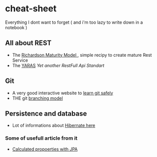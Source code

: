 # cheat-sheet
Everything I dont want to forget ( and i'm too lazy to write down in a notebook ) 

## All about REST 
* The [Richardson Maturity Model ](https://martinfowler.com/articles/richardsonMaturityModel.html), simple recipy to create mature Rest Service
* The [YARAS](https://github.com/darrin/yaras/blob/master/restful-standards.md) *Yet another RestFull Api Standart*

## Git
* A very good interactive website to [learn git safely](https://learngitbranching.js.org/)
* THE git [branching model](https://nvie.com/posts/a-successful-git-branching-model/)

## Persistence and database 
* Lot of informations about [Hibernate here](https://vladmihalcea.com/tutorials/hibernate/)
### Some of usefull article from it
* [Calculated propoerties with JPA](https://vladmihalcea.com/how-to-map-calculated-properties-with-jpa-and-hibernate-formula-annotation/)
